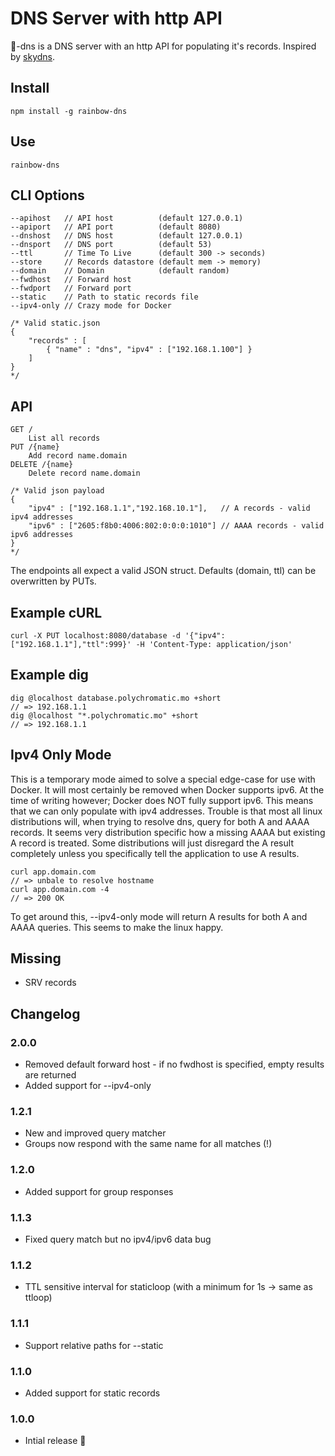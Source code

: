 # DNS Server with http API

:rainbow:-dns is a DNS server with an http API for populating it's records. Inspired by [skydns](https://github.com/skynetservices/skydns).

## Install

    npm install -g rainbow-dns

## Use

    rainbow-dns

## CLI Options

    --apihost   // API host          (default 127.0.0.1)
    --apiport   // API port          (default 8080)
    --dnshost   // DNS host          (default 127.0.0.1)
    --dnsport   // DNS port          (default 53)
    --ttl       // Time To Live      (default 300 -> seconds)
    --store     // Records datastore (default mem -> memory)
    --domain    // Domain            (default random)
    --fwdhost   // Forward host
    --fwdport   // Forward port
    --static    // Path to static records file
    --ipv4-only // Crazy mode for Docker

    /* Valid static.json
    {
        "records" : [
            { "name" : "dns", "ipv4" : ["192.168.1.100"] }
        ]
    }
    */

## API

    GET /
        List all records
    PUT /{name}
        Add record name.domain
    DELETE /{name}
        Delete record name.domain

    /* Valid json payload
    {
        "ipv4" : ["192.168.1.1","192.168.10.1"],   // A records - valid ipv4 addresses
        "ipv6" : ["2605:f8b0:4006:802:0:0:0:1010"] // AAAA records - valid ipv6 addresses
    }
    */

The endpoints all expect a valid JSON struct. Defaults (domain, ttl) can be overwritten by PUTs.

## Example cURL

    curl -X PUT localhost:8080/database -d '{"ipv4":["192.168.1.1"],"ttl":999}' -H 'Content-Type: application/json'

## Example dig

    dig @localhost database.polychromatic.mo +short
    // => 192.168.1.1
    dig @localhost "*.polychromatic.mo" +short
    // => 192.168.1.1


## Ipv4 Only Mode

This is a temporary mode aimed to solve a special edge-case for use with Docker. It will most certainly be removed when Docker supports ipv6.
At the time of writing however; Docker does NOT fully support ipv6. This means that we can only populate with ipv4 addresses.
Trouble is that most all linux distributions will, when trying to resolve dns, query for both A and AAAA records. 
It seems very distribution specific how a missing AAAA but existing A record is treated. Some distributions will just disregard the A result completely
unless you specifically tell the application to use A results.

    curl app.domain.com
    // => unbale to resolve hostname
    curl app.domain.com -4
    // => 200 OK

To get around this, --ipv4-only mode will return A results for both A and AAAA queries. This seems to make the linux happy.

## Missing

* SRV records

## Changelog

### 2.0.0

* Removed default forward host - if no fwdhost is specified, empty results are returned
* Added support for --ipv4-only

### 1.2.1

* New and improved query matcher
* Groups now respond with the same name for all matches (!)

### 1.2.0

* Added support for group responses

### 1.1.3

* Fixed query match but no ipv4/ipv6 data bug

### 1.1.2

* TTL sensitive interval for staticloop (with a minimum for 1s -> same as ttloop)

### 1.1.1

* Support relative paths for --static

### 1.1.0

* Added support for static records

### 1.0.0

* Intial release :tada:
